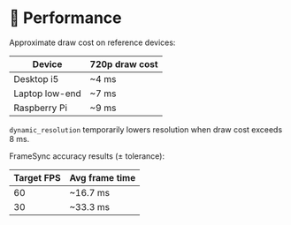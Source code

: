 # 📘 Performance

Approximate draw cost on reference devices:

| Device | 720p draw cost |
|-------|---------------|
| Desktop i5 | ~4 ms |
| Laptop low-end | ~7 ms |
| Raspberry Pi | ~9 ms |

`dynamic_resolution` temporarily lowers resolution when draw cost exceeds 8 ms.

FrameSync accuracy results (± tolerance):

| Target FPS | Avg frame time |
|------------|----------------|
| 60         | ~16.7 ms |
| 30         | ~33.3 ms |

